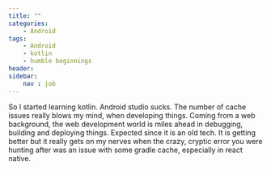 ```yaml
---
title: ""
categories: 
    - Android
tags: 
    - Android
    - kotlin
    - humble beginnings
header: 
sidebar:
    nav : job
---
```


So I started learning kotlin.
Android studio sucks. The number of cache issues really blows my mind, when developing things.
Coming from a web background, the web development world is miles ahead in debugging, building and deploying things. Expected since it is an old tech.
It is getting better but it really gets on my nerves when the crazy, cryptic error you were hunting after was an issue with some gradle cache, especially in react native.